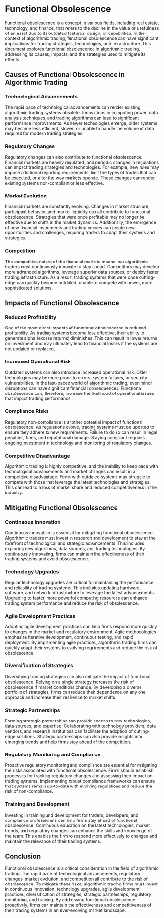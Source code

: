 # Functional Obsolescence

Functional obsolescence is a concept in various fields, including real estate, technology, and finance, that refers to the decline in the value or usefulness of an asset due to its outdated features, design, or capabilities. In the context of algorithmic trading, functional obsolescence can have significant implications for trading strategies, technologies, and infrastructure. This document explores functional obsolescence in algorithmic trading, addressing its causes, impacts, and the strategies used to mitigate its effects.

## Causes of Functional Obsolescence in Algorithmic Trading

### Technological Advancements

The rapid pace of technological advancements can render existing algorithmic trading systems obsolete. Innovations in computing power, data analysis techniques, and trading algorithms can lead to significant performance improvements. As newer technologies emerge, older systems may become less efficient, slower, or unable to handle the volume of data required for modern trading strategies.

### Regulatory Changes

Regulatory changes can also contribute to functional obsolescence. Financial markets are heavily regulated, and periodic changes in regulations can impact trading strategies and technologies. For example, new rules may impose additional reporting requirements, limit the types of trades that can be executed, or alter the way markets operate. These changes can render existing systems non-compliant or less effective.

### Market Evolution

Financial markets are constantly evolving. Changes in market structure, participant behavior, and market liquidity can all contribute to functional obsolescence. Strategies that were once profitable may no longer be effective due to shifts in the market dynamics. Additionally, the emergence of new financial instruments and trading venues can create new opportunities and challenges, requiring traders to adapt their systems and strategies.

### Competition

The competitive nature of the financial markets means that algorithmic traders must continuously innovate to stay ahead. Competitors may develop more advanced algorithms, leverage superior data sources, or deploy faster trading infrastructure. As a result, trading systems that were once cutting-edge can quickly become outdated, unable to compete with newer, more sophisticated solutions.

## Impacts of Functional Obsolescence

### Reduced Profitability

One of the most direct impacts of functional obsolescence is reduced profitability. As trading systems become less effective, their ability to generate alpha (excess returns) diminishes. This can result in lower returns on investment and may ultimately lead to financial losses if the systems are not updated or replaced.

### Increased Operational Risk

Outdated systems can also introduce increased operational risk. Older technologies may be more prone to errors, system failures, or security vulnerabilities. In the fast-paced world of algorithmic trading, even minor disruptions can have significant financial consequences. Functional obsolescence can, therefore, increase the likelihood of operational issues that impact trading performance.

### Compliance Risks

Regulatory non-compliance is another potential impact of functional obsolescence. As regulations evolve, trading systems must be updated to ensure they adhere to new requirements. Failure to do so can result in legal penalties, fines, and reputational damage. Staying compliant requires ongoing investment in technology and monitoring of regulatory changes.

### Competitive Disadvantage

Algorithmic trading is highly competitive, and the inability to keep pace with technological advancements and market changes can result in a competitive disadvantage. Firms with outdated systems may struggle to compete with those that leverage the latest technologies and strategies. This can lead to a loss of market share and reduced competitiveness in the industry.

## Mitigating Functional Obsolescence

### Continuous Innovation

Continuous innovation is essential for mitigating functional obsolescence. Algorithmic traders must invest in research and development to stay at the forefront of technological and strategic advancements. This includes exploring new algorithms, data sources, and trading technologies. By continuously innovating, firms can maintain the effectiveness of their trading systems and avoid obsolescence.

### Technology Upgrades

Regular technology upgrades are critical for maintaining the performance and reliability of trading systems. This includes updating hardware, software, and network infrastructure to leverage the latest advancements. Upgrading to faster, more powerful computing resources can enhance trading system performance and reduce the risk of obsolescence.

### Agile Development Practices

Adopting agile development practices can help firms respond more quickly to changes in the market and regulatory environment. Agile methodologies emphasize iterative development, continuous testing, and rapid deployment. By implementing agile practices, algorithmic trading firms can quickly adapt their systems to evolving requirements and reduce the risk of obsolescence.

### Diversification of Strategies

Diversifying trading strategies can also mitigate the impact of functional obsolescence. Relying on a single strategy increases the risk of obsolescence if market conditions change. By developing a diverse portfolio of strategies, firms can reduce their dependence on any one approach and increase their resilience to market shifts.

### Strategic Partnerships

Forming strategic partnerships can provide access to new technologies, data sources, and expertise. Collaborating with technology providers, data vendors, and research institutions can facilitate the adoption of cutting-edge solutions. Strategic partnerships can also provide insights into emerging trends and help firms stay ahead of the competition.

### Regulatory Monitoring and Compliance

Proactive regulatory monitoring and compliance are essential for mitigating the risks associated with functional obsolescence. Firms should establish processes for tracking regulatory changes and assessing their impact on trading systems. Implementing robust compliance frameworks can ensure that systems remain up-to-date with evolving regulations and reduce the risk of non-compliance.

### Training and Development

Investing in training and development for traders, developers, and compliance professionals can help firms stay ahead of functional obsolescence. Continuous education on the latest technologies, market trends, and regulatory changes can enhance the skills and knowledge of the team. This enables the firm to respond more effectively to changes and maintain the relevance of their trading systems.

## Conclusion

Functional obsolescence is a critical consideration in the field of algorithmic trading. The rapid pace of technological advancements, regulatory changes, market evolution, and competition all contribute to the risk of obsolescence. To mitigate these risks, algorithmic trading firms must invest in continuous innovation, technology upgrades, agile development practices, diversification of strategies, strategic partnerships, regulatory monitoring, and training. By addressing functional obsolescence proactively, firms can maintain the effectiveness and competitiveness of their trading systems in an ever-evolving market landscape.
